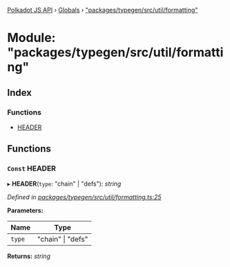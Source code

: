[Polkadot JS API](../README.md) › [Globals](../globals.md) › ["packages/typegen/src/util/formatting"](_packages_typegen_src_util_formatting_.md)

# Module: "packages/typegen/src/util/formatting"

## Index

### Functions

* [HEADER](_packages_typegen_src_util_formatting_.md#const-header)

## Functions

### `Const` HEADER

▸ **HEADER**(`type`: "chain" | "defs"): *string*

*Defined in [packages/typegen/src/util/formatting.ts:25](https://github.com/polkadot-js/api/blob/609581430f/packages/typegen/src/util/formatting.ts#L25)*

**Parameters:**

Name | Type |
------ | ------ |
`type` | "chain" &#124; "defs" |

**Returns:** *string*
